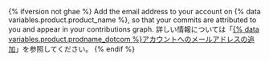 {% ifversion not ghae %}
Add the email address to your account on {% data variables.product.product_name %}, so that your commits are attributed to you and appear in your contributions graph. 詳しい情報については「[{% data variables.product.prodname_dotcom %}アカウントへのメールアドレスの追加](/github/setting-up-and-managing-your-github-user-account/adding-an-email-address-to-your-github-account)」を参照してください。
{% endif %}
